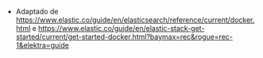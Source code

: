 - Adaptado de https://www.elastic.co/guide/en/elasticsearch/reference/current/docker.html e https://www.elastic.co/guide/en/elastic-stack-get-started/current/get-started-docker.html?baymax=rec&rogue=rec-1&elektra=guide 